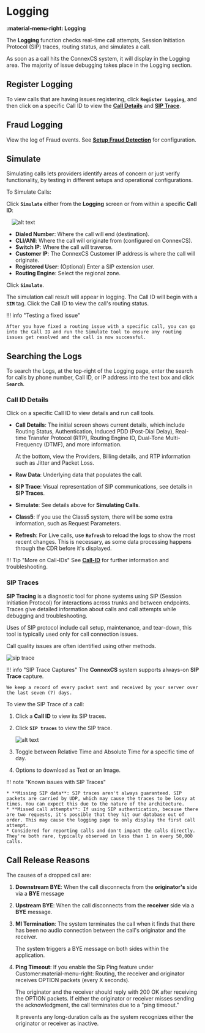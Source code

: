 # Logging

**:material-menu-right: Logging**

The **Logging** function checks real-time call attempts, Session Initiation Protocol (SIP) traces, routing status, and simulates a call.

As soon as a call hits the ConnexCS system, it will display in the Logging area. The majority of issue debugging takes place in the Logging section.

## Register Logging

To view calls that are having issues registering, click **`Register Logging`**, and then click on a specific Call ID to view the [**Call Details**](https://docs.connexcs.com/logging/#call-id-details) and [**SIP Trace**](https://docs.connexcs.com/logging/#sip-traces).

## Fraud Logging

View the log of Fraud events. See [**Setup Fraud Detection**](https://docs.connexcs.com/setup/advanced/fraud/#setup-a-fraud-detection) for configuration.

## Simulate

Simulating calls lets providers identify areas of concern or just verify functionality, by testing in different setups and operational configurations.

To Simulate Calls:

Click **`Simulate`** either from the **Logging** screen or from within a specific **Call ID**:

&emsp;![alt text][logging-4]

+ **Dialed Number**: Where the call will end (destination).
+ **CLI/ANI**: Where the call will originate from (configured on ConnexCS).
+ **Switch IP**: Where the call will traverse.
+ **Customer IP**: The ConnexCS Customer IP address is where the call will originate.
+ **Registered User**: (Optional) Enter a SIP extension user.
+ **Routing Engine**: Select the regional zone.

Click **`Simulate`**.

The simulation call result will appear in logging. The Call ID will begin with a **`SIM`** tag. Click the Call ID to view the call's routing status.

!!! info "Testing a fixed issue"

    After you have fixed a routing issue with a specific call, you can go into the Call ID and run the Simulate tool to ensure any routing issues get resolved and the call is now successful.

## Searching the Logs

To search the Logs, at the top-right of the Logging page, enter the search for calls by phone number, Call ID, or IP address into the text box and click **`Search`**.

### Call ID Details

Click on a specific Call ID to view details and run call tools.

+ **Call Details**: The initial screen shows current details, which include Routing Status, Authentication, Induced PDD (Post-Dial Delay), Real-time Transfer Protocol (RTP), Routing Engine ID, Dual-Tone Multi-Frequency (DTMF), and more information.

    At the bottom, view the Providers, Billing details, and RTP information such as Jitter and Packet Loss.

+ **Raw Data**: Underlying data that populates the call.
  
+ **SIP Trace**: Visual representation of SIP communications, see details in **SIP Traces**.
  
+ **Simulate**: See details above for **Simulating Calls**.
  
+ **Class5**: If you use the Class5 system, there will be some extra information, such as Request Parameters.
  
+ **Refresh**: For Live calls, use **`Refresh`** to reload the logs to show the most recent changes. This is necessary, as some data processing happens through the CDR before it's displayed.

!!! Tip "More on Call-IDs"
    See [**Call-ID**](/guides/howto/callid) for further information and troubleshooting.

### SIP Traces

**SIP Tracing** is a diagnostic tool for phone systems using SIP (Session Initiation Protocol) for interactions across trunks and between endpoints. Traces give detailed information about calls and call attempts while debugging and troubleshooting.

Uses of SIP protocol include call setup, maintenance, and tear-down, this tool is typically used only for call connection issues.

Call quality issues are often identified using other methods.

![sip trace](../../Images/sipserver.jpg)

!!! info "SIP Trace Captures"
    The **ConnexCS** system supports always-on **SIP Trace** capture.

    We keep a record of every packet sent and received by your server over the last seven (7) days.

To view the SIP Trace of a call:

1. Click a **Call ID** to view its SIP traces.
2. Click **`SIP traces`** to view the SIP trace.

      ![alt text][logging-sip]

3. Toggle between Relative Time and Absolute Time for a specific time of day.
4. Options to download as Text or an Image.

!!! note "Known issues with SIP Traces"

    * **Missing SIP data**: SIP traces aren't always guaranteed. SIP packets are carried by UDP, which may cause the traces to be lossy at times. You can expect this due to the nature of the architecture.
    * **Missed call attempts**: If using SIP authentication, because there are two requests, it's possible that they hit our database out of order. This may cause the logging page to only display the first call attempt.
    * Considered for reporting calls and don't impact the calls directly. They're both rare, typically observed in less than 1 in every 50,000 calls.

[logging-sip]: /misc/img/logging-sip.png "SIP Traces"
[logging-4]: /misc/img/236.png "logging-4"

## Call Release Reasons

The causes of a dropped call are:

 1. **Downstream BYE**: When the call disconnects from the **originator's** side via a **BYE** message
 2. **Upstream BYE**: When the call disconnects from the **receiver** side via a **BYE** message.
 3. **MI Termination**: The system terminates the call when it finds that there has been no audio connection between the call's originator and the receiver.

     The system triggers a BYE message on both sides within the application.

 4. **Ping Timeout**: If you enable the Sip Ping feature under Customer:material-menu-right: Routing, the receiver and originator receives OPTION packets (every X seconds).

    The originator and the receiver should reply with 200 OK after receiving the OPTION packets. If either the originator or receiver misses sending the acknowledgment, the call terminates due to a "ping timeout."

    It prevents any long-duration calls as the system recognizes either the originator or receiver as inactive.
